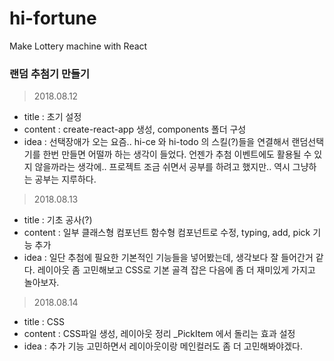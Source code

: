 # hi-fortune
Make Lottery machine with React

### 랜덤 추첨기 만들기

> 2018.08.12
  - title : 초기 설정
  - content : create-react-app 생성, components 폴더 구성
  - idea : 선택장애가 오는 요즘.. hi-ce 와 hi-todo 의 스킬(?)들을 연결해서
           랜덤선택기를 한번 만들면 어떨까 하는 생각이 들었다.
           언젠가 추첨 이벤트에도 활용될 수 있지 않을까라는 생각에..
           프로젝트 조금 쉬면서 공부를 하려고 했지만.. 역시 그냥하는 공부는 지루하다.

> 2018.08.13
  - title : 기초 공사(?)
  - content : 일부 클래스형 컴포넌트 함수형 컴포넌트로 수정,
              typing, add, pick 기능 추가
  - idea : 일단 추첨에 필요한 기본적인 기능들을 넣어봤는데, 생각보다 잘 들어간거 같다.
           레이아웃 좀 고민해보고 CSS로 기본 골격 잡은 다음에 좀 더 재미있게 가지고 놀아보자.

> 2018.08.14
  - title : CSS
  - content : CSS파일 생성, 레이아웃 정리
              _PickItem 에서 돌리는 효과 설정
  - idea : 추가 기능 고민하면서 레이아웃이랑 메인컬러도 좀 더 고민해봐야겠다.